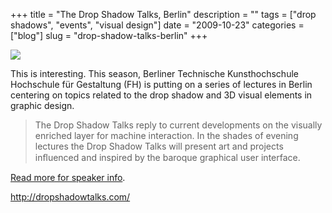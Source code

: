 +++
title = "The Drop Shadow Talks, Berlin"
description = ""
tags = ["drop shadows", "events", "visual design"]
date = "2009-10-23"
categories = ["blog"]
slug = "drop-shadow-talks-berlin"
+++



  <div class="notebook-screenshot"><a href="http://dropshadowtalks.com/"><img id='bluga-thumbnail-1923' class='bluga-thumbnail large' src='http://media.konigi.com/bluga/
wt4ae21f5d2685c.jpg'/></a></div><p>This is interesting. This season, Berliner Technische Kunsthochschule Hochschule für Gestaltung (FH) is putting on a series of lectures in Berlin centering on topics related to the drop shadow and 3D visual elements in graphic design.</p>
<blockquote><p>The Drop Shadow Talks reply to current developments on the visually enriched layer for machine interaction. In the shades of evening lectures the Drop Shadow Talks will present art and projects inﬂuenced and inspired by the baroque graphical user interface.</p></blockquote>
<p><a href="http://dropshadowtalks.com/">Read more for speaker info</a>.</p>
    
  <a href="http://dropshadowtalks.com/">http://dropshadowtalks.com/</a>
